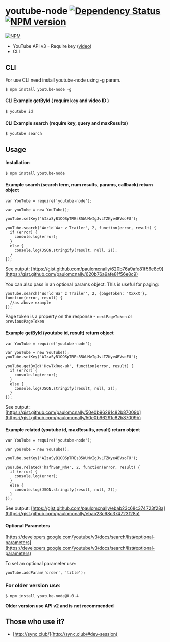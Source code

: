 # youtube-node [![Dependency Status](https://david-dm.org/paulomcnally/youtube-node.png)](https://david-dm.org/paulomcnally/youtube-node) [![NPM version](https://badge.fury.io/js/youtube-node.png)](http://badge.fury.io/js/youtube-node)

[![NPM](https://nodei.co/npm/youtube-node.png?downloads=true)](https://nodei.co/npm/youtube-node/)

* YouTube API v3 - Require key ([video](https://www.youtube.com/watch?v=Im69kzhpR3I))
* CLI

## CLI

For use CLI need install youtube-node using -g param.

    $ npm install youtube-node -g

#### CLI Example getById ( require key and video ID )

    $ youtube id


#### CLI Example search (require key, query and maxResults)

    $ youtube search

## Usage

#### Installation
    $ npm install youtube-node

#### Example search (search term, num results, <optional>params, callback) return object
    var YouTube = require('youtube-node');

    var youTube = new YouTube();

    youTube.setKey('AIzaSyB1OOSpTREs85WUMvIgJvLTZKye4BVsoFU');

    youTube.search('World War z Trailer', 2, function(error, result) {
      if (error) {
        console.log(error);
      }
      else {
        console.log(JSON.stringify(result, null, 2));
      }
    });

See output: [https://gist.github.com/paulomcnally/620b76a9afe81f56e8c9](https://gist.github.com/paulomcnally/620b76a9afe81f56e8c9)

You can also pass in an optional params object. This is useful for paging:

    youTube.search('World War z Trailer', 2, {pageToken: 'XxXxX'}, function(error, result) {
      //as above example
    });

Page token is a property on the response - `nextPageToken` or `previousPageToken`  

#### Example getById (youtube id, result) return object
    var YouTube = require('youtube-node');

    var youTube = new YouTube();
    youTube.setKey('AIzaSyB1OOSpTREs85WUMvIgJvLTZKye4BVsoFU');

    youTube.getById('HcwTxRuq-uk', function(error, result) {
      if (error) {
        console.log(error);
      }
      else {
        console.log(JSON.stringify(result, null, 2));
      }
    });

See output: [https://gist.github.com/paulomcnally/50e0b96291c82b87009b](https://gist.github.com/paulomcnally/50e0b96291c82b87009b)

#### Example related (youtube id, maxResults, result) return object

    var YouTube = require('youtube-node');

    var youTube = new YouTube();

    youTube.setKey('AIzaSyB1OOSpTREs85WUMvIgJvLTZKye4BVsoFU');

    youTube.related('hafhSaP_Nh4', 2, function(error, result) {
      if (error) {
        console.log(error);
      }
      else {
        console.log(JSON.stringify(result, null, 2));
      }
    });

See output:
[https://gist.github.com/paulomcnally/ebab23c68c374723f28a](https://gist.github.com/paulomcnally/ebab23c68c374723f28a)

#### Optional Parameters

[https://developers.google.com/youtube/v3/docs/search/list#optional-parameters](https://developers.google.com/youtube/v3/docs/search/list#optional-parameters)

To set an optional parameter use:

    youTube.addParam('order', 'title');

### For older version use:

    $ npm install youtube-node@0.0.4

**Older version use API v2 and is not recommended**

## Those who use it?
* [http://sync.club/](http://sync.club/#dev-session)
